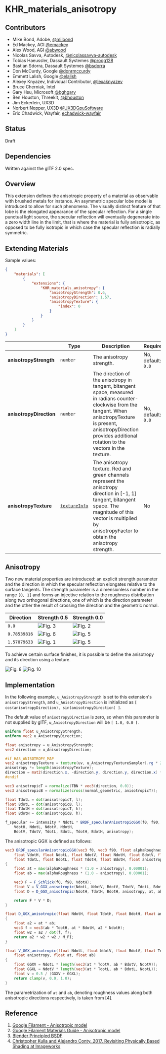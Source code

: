 # KHR\_materials\_anisotropy

## Contributors

* Mike Bond, Adobe, [@miibond](https://github.com/MiiBond)
* Ed Mackey, AGI [@emackey](https://github.com/emackey)
* Alex Wood, AGI [@abwood](https://twitter.com/abwood)
* Nicolas Savva, Autodesk, [@nicolassavva-autodesk](https://github.com/nicolassavva-autodesk)
* Tobias Haeussler, Dassault Systemes [@proog128](https://github.com/proog128)
* Bastian Sdorra, Dassault Systemes [@bsdorra](https://github.com/bsdorra)
* Don McCurdy, Google [@donrmccurdy](https://twitter.com/donrmccurdy)
* Emmett Lalish, Google [@elalish](https://github.com/elalish)
* Alexey Knyazev, Individual Contributor, [@lexaknyazev](https://github.com/lexaknyazev)
* Bruce Cherniak, Intel
* Gary Hsu, Microsoft [@bghgary](https://twitter.com/bghgary)
* Ben Houston, Threekit, [@bhouston](https://twitter.com/BenHouston3D)
* Jim Eckerlein, UX3D
* Norbert Nopper, UX3D [@UX3DGpuSoftware](https://twitter.com/UX3DGpuSoftware)
* Eric Chadwick, Wayfair, [echadwick-wayfair](https://github.com/echadwick-wayfair)

## Status

Draft

## Dependencies

Written against the glTF 2.0 spec.

## Overview

This extension defines the anisotropic property of a material as observable with brushed metals for instance.
An asymmetric specular lobe model is introduced to allow for such phenomena.
The visually distinct feature of that lobe is the elongated appearance of the specular reflection.
For a single punctual light source, the specular reflection will eventually degenerate into a zero width line in the limit,
that is where the material is fully anisotropic, as opposed to be fully isotropic in which case the specular reflection is radially symmetric.

## Extending Materials

Sample values:

```json
{
    "materials": [
        {
            "extensions": {
                "KHR_materials_anisotropy": {
                    "anisotropyStrength": 0.6,
                    "anisotropyDirection": 1.57,
                    "anisotropyTexture": {
                        "index": 0
                    }
                }
            }
        }
    ]
}
```

|                         | Type     | Description               | Required           |
| ----------------------- | -------- | ------------------------- | ------------------ |
| **anisotropyStrength**  | `number` | The anisotropy strength.  | No, default: `0.0` |
| **anisotropyDirection** | `number` | The direction of the anisotropy in tangent, bitangent space, measured in radians counter-clockwise from the tangent. When anisotropyTexture is present, anisotropyDirection provides additional rotation to the vectors in the texture. | No, default: `0.0` |
| **anisotropyTexture**   | [`textureInfo`](https://registry.khronos.org/glTF/specs/2.0/glTF-2.0.html#reference-textureinfo) | The anisotropy texture. Red and green channels represent the anisotropy direction in [-1, 1] tangent, bitangent space. The magnitude of this vector is multiplied by anisotropyFactor to obtain the anisotropy strength. | No |

## Anisotropy

Two new material properties are introduced: an explicit strength parameter and the direction in which the specular reflection elongates relative to the surface tangents.
The strength parameter is a dimensionless number in the range `[0, 1]` and forms an injective relation to the roughness distribution along two orthogonal directions, one of which is the direction parameter and the other the result of crossing the direction and the geometric normal.

| Direction    | Strength 0.5                | Strength 0.0                |
| ------------ | --------------------------- | --------------------------- |
| `0.0`        | ![Fig. 3](figures/fig3.jpg) | ![Fig. 2](figures/fig2.jpg) |
| `0.78539816` | ![Fig. 6](figures/fig6.jpg) | ![Fig. 5](figures/fig5.jpg) |
| `1.57079633` | ![Fig. 1](figures/fig1.jpg) | ![Fig. 5](figures/fig5.jpg) |

To achieve certain surface finishes, it is possible to define the anisotropy and its direction using a texture.

![Fig. 8](figures/fig8.jpg)
![Fig. 10](figures/fig10.jpg)

## Implementation

In the following example, `u_AnisotropyStrength` is set to this extension's `anisotropyStrength`, and `u_AnisotropyDirection` is initialized as `[ cos(anisotropyDirection), sin(anisotropyDirection) ]`.

The default value of `anisotropyDirection` is zero, so when this parameter is not supplied by glTF, `u_AnisotropyDirection` will be `[ 1.0, 0.0 ]`.

```glsl
uniform float u_AnisotropyStrength;
uniform vec2 u_AnisotropyDirection;

float anisotropy = u_AnisotropyStrength;
vec2 direction = u_AnisotropyDirection;

#if HAS_ANISOTROPY_MAP
vec2 anisotropyTexture = texture(uv, u_AnisotropyTextureSampler).rg * 2.0 - vec2(1.0);
anisotropy *= length(anisotropyTexture);
direction = mat2(direction.x, -direction.y, direction.y, direction.x) * normalize(anisotropyTexture);
#endif

vec3 anisotropicT = normalize(TBN * vec3(direction, 0.0));
vec3 anisotropicB = normalize(cross(normal_geometric, anisotropicT));

float TdotL = dot(anisotropicT, l);
float BdotL = dot(anisotropicB, l);
float TdotH = dot(anisotropicT, h);
float BdotH = dot(anisotropicB, h);

f_specular += intensity * NdotL * BRDF_specularAnisotropicGGX(f0, f90, alphaRoughness,
    VdotH, NdotL, NdotV, NdotH,
    BdotV, TdotV, TdotL, BdotL, TdotH, BdotH, anisotropy);
```

The anisotropic GGX is defined as follows:

```glsl
vec3 BRDF_specularAnisotropicGGX(vec3 f0, vec3 f90, float alphaRoughness,
    float VdotH, float NdotL, float NdotV, float NdotH, float BdotV, float TdotV,
    float TdotL, float BdotL, float TdotH, float BdotH, float anisotropy)
{
    float at = max(alphaRoughness * (1.0 + anisotropy), 0.00001);
    float ab = max(alphaRoughness * (1.0 - anisotropy), 0.00001);

    vec3 F = F_Schlick(f0, f90, VdotH);
    float V = V_GGX_anisotropic(NdotL, NdotV, BdotV, TdotV, TdotL, BdotL, anisotropy, at, ab);
    float D = D_GGX_anisotropic(NdotH, TdotH, BdotH, anisotropy, at, ab);

    return F * V * D;
}

float D_GGX_anisotropic(float NdotH, float TdotH, float BdotH, float anisotropy, float at, float ab)
{
    float a2 = at * ab;
    vec3 f = vec3(ab * TdotH, at * BdotH, a2 * NdotH);
    float w2 = a2 / dot(f, f);
    return a2 * w2 * w2 / M_PI;
}

float V_GGX_anisotropic(float NdotL, float NdotV, float BdotV, float TdotV, float TdotL, float BdotL,
    float anisotropy, float at, float ab)
{
    float GGXV = NdotL * length(vec3(at * TdotV, ab * BdotV, NdotV));
    float GGXL = NdotV * length(vec3(at * TdotL, ab * BdotL, NdotL));
    float v = 0.5 / (GGXV + GGXL);
    return clamp(v, 0.0, 1.0);
}
```

The parametrization of `at` and `ab`, denoting roughness values along both anisotropic directions respectively, is taken from [4].

## Reference

1. [Google Filament - Anisotropic model](https://google.github.io/filament/Filament.md.html#materialsystem/anisotropicmodel)
2. [Google Filament Materials Guide - Anisotropic model](https://google.github.io/filament/Materials.md.html#materialmodels/litmodel/anisotropy)
3. [Blender Principled BSDF](https://docs.blender.org/manual/en/latest/render/shader_nodes/shader/principled.html)
4. [Christopher Kulla and Alejandro Conty. 2017. Revisiting Physically Based Shading at Imageworks](https://blog.selfshadow.com/publications/s2017-shading-course/imageworks/s2017_pbs_imageworks_slides_v2.pdf)
